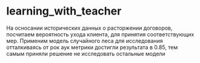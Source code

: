# learning_with_teacher
На осносании исторических данных о расторжении договоров, посчитаем вероятность ухода клиента, для принятия соответствующих мер.
Применим модель случайного леса для исследования
отталкиваясь от рок аук метрики достигли результата в 0.85, тем самым приняли решение не исследовать остальные модели
